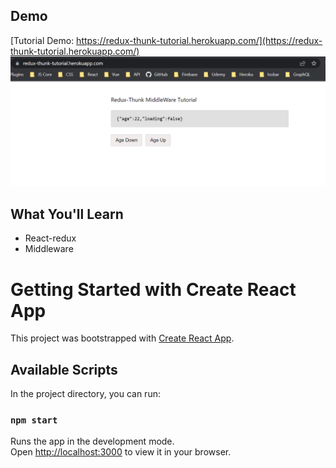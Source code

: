 
## Demo
[Tutorial Demo: https://redux-thunk-tutorial.herokuapp.com/](https://redux-thunk-tutorial.herokuapp.com/)
![Screenshot](https://github.com/wasilahmad/redux-thunk-tutorial/blob/master/public/redux-thunk-middleware-tutorial.png 'Tutorial Screenshot')


## What You'll Learn
-   React-redux
-   Middleware


# Getting Started with Create React App

This project was bootstrapped with [Create React App](https://github.com/facebook/create-react-app).

## Available Scripts

In the project directory, you can run:

### `npm start`

Runs the app in the development mode.\
Open [http://localhost:3000](http://localhost:3000) to view it in your browser.


